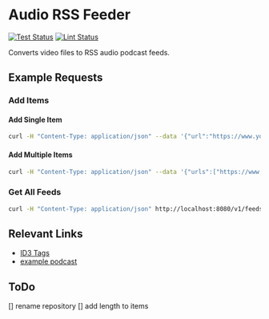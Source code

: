 # Audio RSS Feeder

[![Test Status](https://github.com/jo-hoe/go-audio-rss-feeder/workflows/test/badge.svg)](https://github.com/jo-hoe/go-audio-rss-feeder/actions?workflow=test)
[![Lint Status](https://github.com/jo-hoe/go-audio-rss-feeder/workflows/lint/badge.svg)](https://github.com/jo-hoe/go-audio-rss-feeder/actions?workflow=lint)

Converts video files to RSS audio podcast feeds.

## Example Requests

### Add Items

#### Add Single Item

```bash
curl -H "Content-Type: application/json" --data '{"url":"https://www.youtube.com/playlist?list=PLXqZLJI1Rpy_x_piwxi9T-UlToz3UGdM-"}' http://localhost:8080/v1/addItem
```

#### Add Multiple Items

```bash
curl -H "Content-Type: application/json" --data '{"urls":["https://www.youtube.com/watch?v=BRnwg3dpboc", "https://www.youtube.com/watch?v=_fWrJ4WHz_g"]}' http://localhost:8080/v1/addItems
```

### Get All Feeds

```bash
curl -H "Content-Type: application/json" http://localhost:8080/v1/feeds
```

## Relevant Links

- [ID3 Tags](https://www.exiftool.org/TagNames/ID3.html)
- [example podcast](https://feeds.libsyn.com/230510/rss)

## ToDo

[] rename repository
[] add length to items
